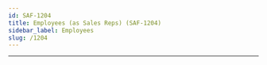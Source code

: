 ```yaml
---
id: SAF-1204
title: Employees (as Sales Reps) (SAF-1204)
sidebar_label: Employees
slug: /1204
---
```


___
